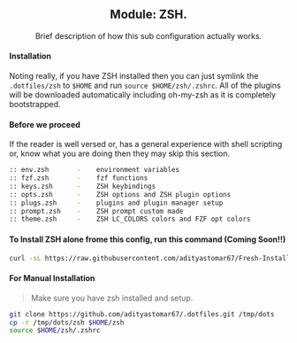 <div align="center">
  <h2>Module: ZSH.</h1>
  Brief description of how this sub configuration actually works.
</div>

#### Installation

Noting really, if you have ZSH installed then you can just symlink the `.dotfiles/zsh` to `$HOME` and run `source $HOME/zsh/.zshrc`. All of the plugins will be downloaded automatically including oh-my-zsh as it is completely bootstrapped.

#### Before we proceed

If the reader is well versed or, has a general experience with shell scripting or, know what you are doing then they may skip this section.

```zsh
:: env.zsh       -    environment variables
:: fzf.zsh       -    fzf functions
:: keys.zsh      -    ZSH keybindings
:: opts.zsh      -    ZSH options and ZSH plugin options
:: plugs.zsh     -    plugins and plugin manager setup
:: prompt.zsh    -    ZSH prompt custom made
:: theme.zsh     -    ZSH LC_COLORS colors and FZF opt colors
```

#### To Install ZSH alone frome this config, run this command (Coming Soon!!)
```bash
curl -sL https://raw.githubusercontent.com/adityastomar67/Fresh-Install/master/Fresh-Install.sh | sh -s -- --zsh
```

#### For Manual Installation
> Make sure you have zsh installed and setup.
```bash
git clone https://github.com/adityastomar67/.dotfiles.git /tmp/dots
cp -r /tmp/dots/zsh $HOME/zsh
source $HOME/zsh/.zshrc
```
